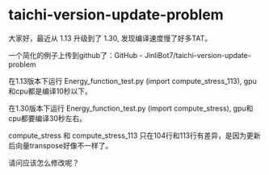 # taichi-version-update-problem

大家好，最近从 1.13 升级到了 1.30, 发现编译速度慢了好多TAT。

一个简化的例子上传到github了：GitHub - JinliBot7/taichi-version-update-problem

在1.13版本下运行 Energy_function_test.py (import compute_stress_113), gpu和cpu都是编译10秒以下。

在1.30版本下运行 Energy_function_test.py (import compute_stress), gpu和cpu都要编译30秒左右。

compute_stress 和 compute_stress_113 只在104行和113行有差异，是因为更新后向量transpose好像不一样了。

请问应该怎么修改呢？
